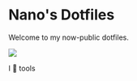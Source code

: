 # Nano's Dotfiles

Welcome to my now-public dotfiles.

![](https://media0.giphy.com/media/QU8MUjPyJNmGQ/giphy.gif?cid=348844935bf1dc3c4a31377267ba1e57)

I 💖 tools

